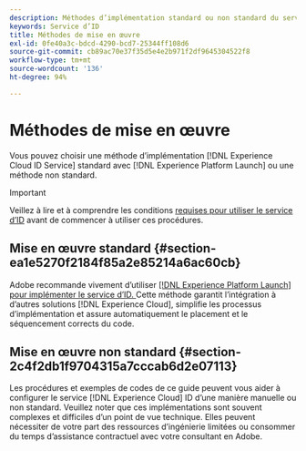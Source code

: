 ```yaml
---
description: Méthodes d’implémentation standard ou non standard du service Experience Cloud Identity.
keywords: Service d’ID
title: Méthodes de mise en œuvre
exl-id: 0fe40a3c-bdcd-4290-bcd7-25344ff108d6
source-git-commit: cb89ac70e37f35d5e4e2b971f2df9645304522f8
workflow-type: tm+mt
source-wordcount: '136'
ht-degree: 94%

---
```


# Méthodes de mise en œuvre

Vous pouvez choisir une méthode d’implémentation [!DNL Experience Cloud ID Service] standard avec [!DNL Experience Platform Launch] ou une méthode non standard.

>[!IMPORTANT]
>
>Veillez à lire et à comprendre les conditions [requises pour utiliser le service d’ID](../reference/requirements.md) avant de commencer à utiliser ces procédures.

## Mise en œuvre standard {#section-ea1e5270f2184f85a2e85214a6ac60cb}

Adobe recommande vivement d’utiliser [[!DNL Experience Platform Launch] pour implémenter le service d’ID. ](https://experienceleague.adobe.com/docs/launch/using/implement/solutions/idservice-save.html) Cette méthode garantit l’intégration à d’autres solutions [!DNL Experience Cloud], simplifie les processus d’implémentation et assure automatiquement le placement et le séquencement corrects du code.

## Mise en œuvre non standard {#section-2c4f2db1f9704315a7cccab6d2e07113}

Les procédures et exemples de codes de ce guide peuvent vous aider à configurer le service [!DNL Experience Cloud] ID d’une manière manuelle ou non standard. Veuillez noter que ces implémentations sont souvent complexes et difficiles d’un point de vue technique. Elles peuvent nécessiter de votre part des ressources d’ingénierie limitées ou consommer du temps d’assistance contractuel avec votre consultant en Adobe.
